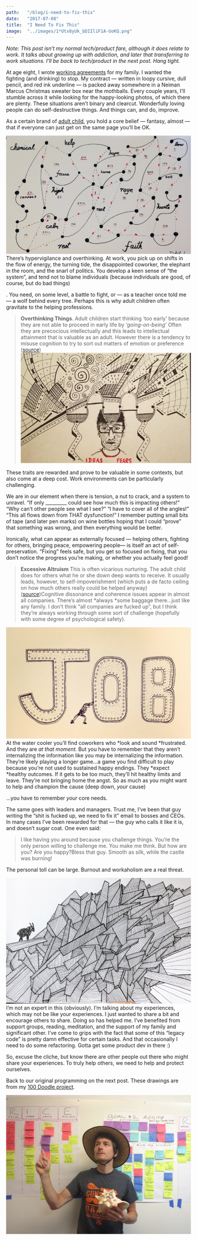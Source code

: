 ```yaml
---
path:	"/blog/i-need-to-fix-this"
date:	"2017-07-08"
title:	"I Need To Fix This"
image:	"../images/1*Utx8yUk_bDIIliF1A-UoKQ.png"
---
```


*Note: This post isn’t my normal tech/product fare, although it does relate to work. It talks about growing up with addiction, and later that transferring to work situations. I’ll be back to tech/product in the next post. Hang tight.*

At age eight, I wrote [working agreements](https://www.uvm.edu/sites/default/files/working-agreements-defined.pdf) for my family. I wanted the fighting (and drinking) to stop. My contract — written in loopy cursive, dull pencil, and red ink underline — is packed away somewhere in a Neiman Marcus Christmas sweater box near the mothballs. Every couple years, I’ll stumble across it while looking for the happy-looking photos, of which there are plenty. These situations aren’t binary and clearcut. Wonderfully loving people can do self-destructive things. And things can, and do, improve.

As a certain brand of [adult child](http://www.michaelsamsel.com/Content/Individuals/adult_child_syndrome.html), you hold a core belief — fantasy, almost — that if everyone can just get on the same page you’ll be OK.

![](../images/1*Utx8yUk_bDIIliF1A-UoKQ.png)There’s hypervigilance and overthinking. At work, you pick up on shifts in the flow of energy, the turning tide, the disappointed coworker, the elephant in the room, and the snarl of politics. You develop a keen sense of “the system”, and tend not to blame individuals (because individuals are good, of course, but do bad things)

. You need, on some level, a battle to fight, or — as a teacher once told me — a wolf behind every tree. Perhaps this is why adult children often gravitate to the helping professions.


> **Overthinking Things**. Adult children start thinking ‘too early’ because they are not able to proceed in early life by *‘going-on-being’* Often they are precocious intellectually and this leads to intellectual attainment that is valuable as an adult. However there is a tendency to misuse cognition to try to sort out matters of emotion or preference ([source](http://www.michaelsamsel.com/Content/Individuals/adult_child_syndrome.html))![](../images/1*e9IJuPOAi5Qh0_lFvm24ZA.png)

These traits are rewarded and prove to be valuable in some contexts, but also come at a deep cost. Work environments can be particularly challenging.

We are in our element when there is tension, a nut to crack, and a system to unravel. “If only \_\_\_\_\_\_\_\_\_ could see how much this is impacting others!” “Why can’t other people see what I see?” “I have to cover all of the angles!” “This all flows down from THAT dysfunction!” I remember putting small bits of tape (and later pen marks) on wine bottles hoping that I could “prove” that something was wrong, and then everything would be better.

Ironically, what can appear as externally focused — helping others, fighting for others, bringing peace, empowering people— is itself an act of self-preservation. “Fixing” feels safe, but you get so focused on fixing, that you don’t notice the progress you’re making, or whether you actually feel good!


> **Excessive Altruism** This is often vicarious nurturing. The adult child does for others what he or she down deep wants to receive. It usually leads, however, to self-impoverishment (which puts a de facto ceiling on how much others really could be helped anyway) ([source](http://www.michaelsamsel.com/Content/Individuals/adult_child_syndrome.html))Cognitive dissonance and coherence issues appear in almost all companies. There’s almost *always *some baggage there…just like any family. I don’t think “all companies are fucked up”, but I think they’re always working through some sort of challenge (hopefully with some degree of psychological safety).

![](../images/1*_WyVOoaKFO60jjNqz9ys4A.png)At the water cooler you’ll find coworkers who *look and sound *frustrated. And they are *at that moment.* But you have to remember that they aren’t internalizing the information like you may be internalizing the information. They’re likely playing a longer game…a game you find difficult to play because you’re not used to sustained happy endings. They *expect *healthy outcomes. If it gets to be too much, they’ll hit healthy limits and leave. They’re not bringing home the angst. So as much as you might want to help and champion the cause (deep down, *your* cause)

…you have to remember *your* core needs.

The same goes with leaders and managers. Trust me, I’ve been that guy writing the “shit is fucked up, we need to fix it” email to bosses and CEOs. In many cases I’ve been rewarded for that — the guy who calls it like it is, and doesn’t sugar coat. One even said:


> I like having you around because you challenge things. You’re the only person willing to challenge me. You make me think. But how are you? Are you happy?Bless that guy. Smooth as silk, while the castle was burning!

The personal toll can be large. Burnout and workaholism are a real threat.

![](../images/1*C9fE6clKqGjCgp9bGWXnOQ.png)I’m not an expert in this (obviously). I’m talking about my experiences, which may not be like your experiences. I just wanted to share a bit and encourage others to share. Doing so has helped me. I’ve benefited from support groups, reading, meditation, and the support of my family and significant other. I’ve come to grips with the fact that some of this “legacy code” is pretty damn effective for certain tasks. And that occasionally I need to do some refactoring. Gotta get some product dev in there :)



So, excuse the cliche, but know there are other people out there who might share your experiences. To truly help others, we need to help and protect ourselves.

Back to our original programming on the next post. These drawings are from my [100 Doodle project](https://medium.com/personal-growth/10-things-i-learned-by-doodling-for-100-days-straight-a802753c5a25).

![](../images/1*5QwOZxKi2TFmjDcSq4-YKw.png)